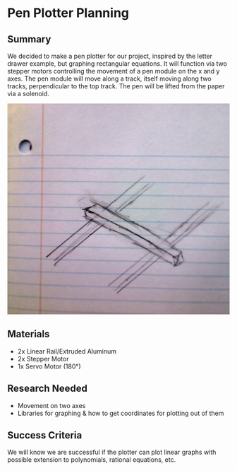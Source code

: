 <h1>Pen Plotter Planning</h1>
<h2>Summary</h2>
<p>We decided to make a pen plotter for our project, inspired by the letter drawer example, but graphing rectangular equations. It will function via two stepper motors controlling the movement of a pen module on the x and y axes. The pen module will move along a track, itself moving along two tracks, perpendicular to the top track. The pen will be lifted from the paper via a solenoid.</p>
<img src="media/axisSketch.jpg">
<h2>Materials</h2>
<ul>
  <li>2x Linear Rail/Extruded Aluminum</li>
  <li>2x Stepper Motor</li>
  <li>1x Servo Motor (180°)</li>
</ul>
<h2>Research Needed</h2>
<ul>
  <li>Movement on two axes</li>
  <li>Libraries for graphing & how to get coordinates for plotting out of them</li>
</ul>
<h2>Success Criteria</h2>
<p>We will know we are successful if the plotter can plot linear graphs with possible extension to polynomials, rational equations, etc.</p>
